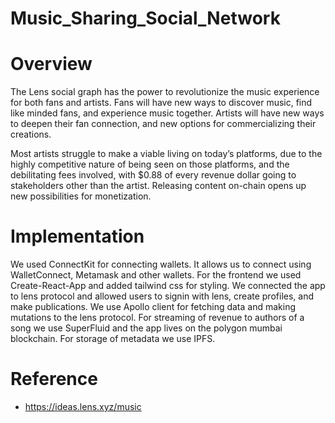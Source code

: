 # Music_Sharing_Social_Network

# Overview

The Lens social graph has the power to revolutionize the music experience for both fans and artists. Fans will have new ways to discover music, find like minded fans, and experience music together. Artists will have new ways to deepen their fan connection, and new options for commercializing their creations.

Most artists struggle to make a viable living on today’s platforms, due to the highly competitive nature of being seen on those platforms, and the debilitating fees involved, with $0.88 of every revenue dollar going to stakeholders other than the artist. Releasing content on-chain opens up new possibilities for monetization.

# Implementation

We used ConnectKit for connecting wallets. It allows us to connect using WalletConnect, Metamask and other wallets. For the frontend we used Create-React-App and added tailwind css for styling. We connected the app to lens protocol and allowed users to signin with lens, create profiles, and make publications. We use Apollo client for fetching data and making mutations to the lens protocol. For streaming of revenue to authors of a song we use SuperFluid and the app lives on the polygon mumbai blockchain. For storage of metadata we use IPFS.

# Reference

- https://ideas.lens.xyz/music
